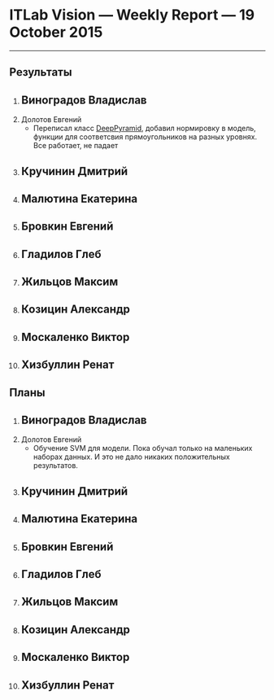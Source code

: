 # ITLab Vision — Weekly Report — 19 October 2015

----------------

## Результаты

  1. Виноградов Владислав
     -
  1. Долотов Евгений
     - Переписал класс [DeepPyramid](https://github.com/DolotovEvgeniy/face-detection-model/tree/master/deep_pyramid), добавил нормировку в модель,  функции для соответсвия прямоугольников на разных уровнях. Все работает, не падает
  1. Кручинин Дмитрий
     -
  1. Малютина Екатерина
     -
  1. Бровкин Евгений
     -
  1. Гладилов Глеб
     -
  1. Жильцов Максим
     -
  1. Козицин Александр
     -
  1. Москаленко Виктор
     -
  1. Хизбуллин Ренат
     -

## Планы

  1. Виноградов Владислав
     -
  1. Долотов Евгений
     - Обучение SVM для модели. Пока обучал только на маленьких наборах данных. И это не дало никаких положительных результатов.
  1. Кручинин Дмитрий
     -
  1. Малютина Екатерина
     -
  1. Бровкин Евгений
     -
  1. Гладилов Глеб
     -
  1. Жильцов Максим
     -
  1. Козицин Александр
     -
  1. Москаленко Виктор
     -
  1. Хизбуллин Ренат
     -
